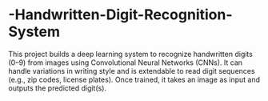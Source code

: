 # -Handwritten-Digit-Recognition-System
This project builds a deep learning system to recognize handwritten digits (0–9) from images using Convolutional Neural Networks (CNNs). It can handle variations in writing style and is extendable to read digit sequences (e.g., zip codes, license plates). Once trained, it takes an image as input and outputs the predicted digit(s).
